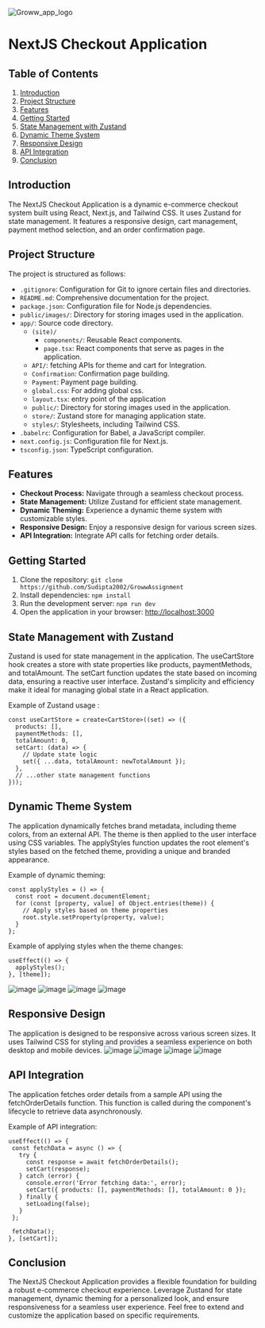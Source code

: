 
![Groww_app_logo](https://github.com/Sudipta2002/GrowwAssignment/assets/78099311/04e3dc4b-e429-4317-a664-a3455adac140)


# NextJS Checkout Application

## Table of Contents

1. [Introduction](#introduction)
2. [Project Structure](#project-structure)
3. [Features](#features)
4. [Getting Started](#getting-started)
5. [State Management with Zustand](#state-management-with-zustand)
6. [Dynamic Theme System](#dynamic-theme-system)
7. [Responsive Design](#responsive-design)
8. [API Integration](#api-integration)
9. [Conclusion](#Conclusion)

## Introduction

The NextJS Checkout Application is a dynamic e-commerce checkout system built using React, Next.js, and Tailwind CSS. It uses Zustand for state management. It features a responsive design, cart management, payment method selection, and an order confirmation page.

## Project Structure

The project is structured as follows:


- `.gitignore`: Configuration for Git to ignore certain files and directories.
- `README.md`: Comprehensive documentation for the project.
- `package.json`: Configuration file for Node.js dependencies.
- `public/images/`: Directory for storing images used in the application.
- `app/`: Source code directory.
  - `(site)/`  
    - `components/`: Reusable React components.
    - `page.tsx`: React components that serve as pages in the application.
  - `API/`: fetching APIs for theme and cart for Integration.
  - `Confirmation`: Confirmation page building.
  - `Payment`: Payment page building.
  - `global.css`: For adding global css.
  - `layout.tsx`: entry point of the application
  - `public/`: Directory for storing images used in the application.
  - `store/`: Zustand store for managing application state.
  - `styles/`: Stylesheets, including Tailwind CSS.
- `.babelrc`: Configuration for Babel, a JavaScript compiler.
- `next.config.js`: Configuration file for Next.js.
- `tsconfig.json`: TypeScript configuration.

## Features

- **Checkout Process:** Navigate through a seamless checkout process.
- **State Management:** Utilize Zustand for efficient state management.
- **Dynamic Theming:** Experience a dynamic theme system with customizable styles.
- **Responsive Design:** Enjoy a responsive design for various screen sizes.
- **API Integration:** Integrate API calls for fetching order details.

## Getting Started

1. Clone the repository: `git clone https://github.com/Sudipta2002/GrowwAssignment`
2. Install dependencies: `npm install`
3. Run the development server: `npm run dev`
4. Open the application in your browser: [http://localhost:3000](http://localhost:3000)

## State Management with Zustand

Zustand is used for state management in the application. The useCartStore hook creates a store with state properties like products, paymentMethods, and totalAmount. The setCart function updates the state based on incoming data, ensuring a reactive user interface. Zustand's simplicity and efficiency make it ideal for managing global state in a React application.

Example of Zustand usage :

```tsx
const useCartStore = create<CartStore>((set) => ({
  products: [],
  paymentMethods: [],
  totalAmount: 0,
  setCart: (data) => {
    // Update state logic
    set({ ...data, totalAmount: newTotalAmount });
  },
  // ...other state management functions
}));
```

## Dynamic Theme System

The application dynamically fetches brand metadata, including theme colors, from an external API. The theme is then applied to the user interface using CSS variables. The applyStyles function updates the root element's styles based on the fetched theme, providing a unique and branded appearance.

Example of dynamic theming:

```tsx
const applyStyles = () => {
  const root = document.documentElement;
  for (const [property, value] of Object.entries(theme)) {
    // Apply styles based on theme properties
    root.style.setProperty(property, value);
  }
};
```

Example of applying styles when the theme changes:

```tsx
useEffect(() => {
  applyStyles();
}, [theme]);
```
![image](https://github.com/Sudipta2002/GrowwAssignment/assets/78099311/c4820742-6939-4a1b-8a72-c25ee5b1ec50)
![image](https://github.com/Sudipta2002/GrowwAssignment/assets/78099311/2e75c9b2-c64a-4438-a70c-524c0819e803)
![image](https://github.com/Sudipta2002/GrowwAssignment/assets/78099311/4fde4cf2-01e9-4006-9cf9-cdae7edc4f43)
![image](https://github.com/Sudipta2002/GrowwAssignment/assets/78099311/aff27952-0157-40e6-9ec5-c8dabaa074d9)


## Responsive Design
The application is designed to be responsive across various screen sizes. It uses Tailwind CSS for styling and provides a seamless experience on both desktop and mobile devices.
![image](https://github.com/Sudipta2002/GrowwAssignment/assets/78099311/725c0ab5-e839-4118-adea-d87002b3b77e)
![image](https://github.com/Sudipta2002/GrowwAssignment/assets/78099311/b388ca88-7eea-4b1a-be1b-8259c8673277)
![image](https://github.com/Sudipta2002/GrowwAssignment/assets/78099311/36396514-49c9-4e7a-8f85-f1a212c7afb2)
![image](https://github.com/Sudipta2002/GrowwAssignment/assets/78099311/ad148192-c5fc-4687-a530-ac64a200c6b4)

## API Integration
The application fetches order details from a sample API using the fetchOrderDetails function. This function is called during the component's lifecycle to retrieve data asynchronously.

Example of API integration:

```tsx
useEffect(() => {
 const fetchData = async () => {
   try {
     const response = await fetchOrderDetails();
     setCart(response);
   } catch (error) {
     console.error('Error fetching data:', error);
     setCart({ products: [], paymentMethods: [], totalAmount: 0 });
   } finally {
     setLoading(false);
   }
 };

 fetchData();
}, [setCart]);
```

## Conclusion

The NextJS Checkout Application provides a flexible foundation for building a robust e-commerce checkout experience. Leverage Zustand for state management, dynamic theming for a personalized look, and ensure responsiveness for a seamless user experience. Feel free to extend and customize the application based on specific requirements.
